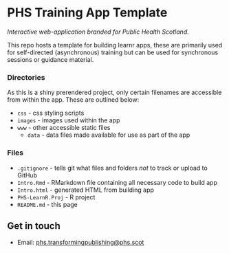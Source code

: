 # PHS Training App Template

*Interactive web-application branded for Public Health Scotland.*

This repo hosts a template for building learnr apps, these are primarily used for self-directed (asynchronous) training but can be used for synchronous sessions or guidance material.

### Directories
  As this is a shiny prerendered project, only certain filenames are accessible from within the app. These are outlined below:
  * `css` - css styling scripts
  * `images` - images used within the app
  * `www` - other accessible static files
    + `data` - data files made available for use as part of the app
    
### Files
  * `.gitignore` - tells git what files and folders *not* to track or upload to GitHub
  * `Intro.Rmd` - RMarkdown file containing all necessary code to build app
  * `Intro.html` - generated HTML from building app
  * `PHS-LearnR.Proj` - R project
  * `README.md` - this page


## Get in touch

* Email: phs.transformingpublishing@phs.scot
